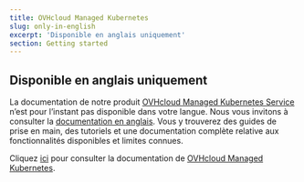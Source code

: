 ```yaml
---
title: OVHcloud Managed Kubernetes
slug: only-in-english
excerpt: 'Disponible en anglais uniquement'
section: Getting started
---
```


## Disponible en anglais uniquement

La documentation de notre produit [OVHcloud Managed Kubernetes Service](https://www.ovhcloud.com/fr-ca/public-cloud/kubernetes/) n’est pour l’instant pas disponible dans votre langue. Nous vous invitons à consulter la [documentation en anglais](https://docs.ovh.com/gb/en/kubernetes/).
Vous y trouverez des guides de prise en main, des tutoriels et une documentation complète relative aux fonctionnalités disponibles et limites connues.

Cliquez [ici](https://docs.ovh.com/gb/en/kubernetes/) pour consulter la documentation de [OVHcloud Managed Kubernetes](https://www.ovhcloud.com/fr-ca/public-cloud/kubernetes/).
